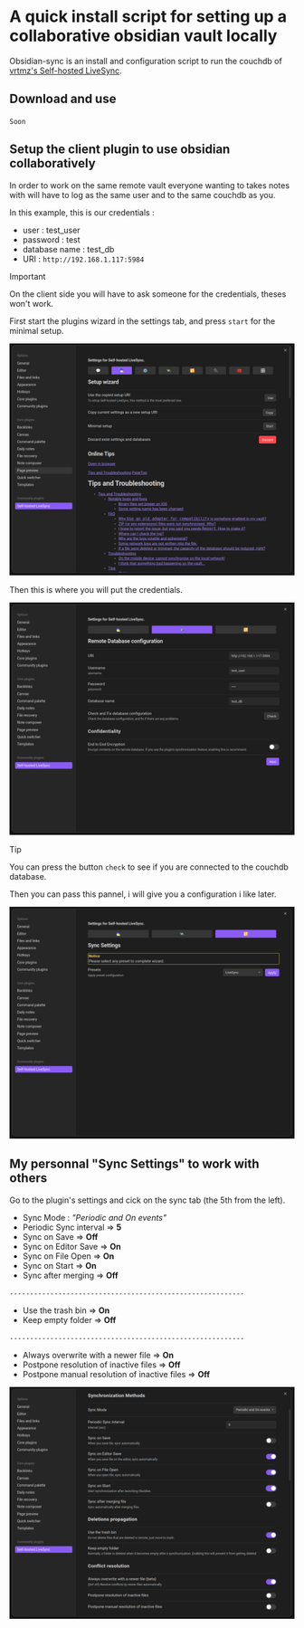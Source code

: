 # A quick install script for setting up a collaborative obsidian vault locally

Obsidian-sync is an install and configuration script to run the couchdb of [vrtmz's Self-hosted LiveSync](https://github.com/vrtmrz/obsidian-livesync/).

## Download and use

`Soon`

## Setup the client plugin to use obsidian collaboratively

In order to work on the same remote vault everyone wanting to takes notes with will have to log as the same user and to the same couchdb as you.

In this example, this is our credentials :

- user : test_user
- password : test
- database name : test_db
- URI : `http://192.168.1.117:5984`

> [!IMPORTANT]
> On the client side you will have to ask someone for the credentials, theses won't work.

First start the plugins wizard in the settings tab, and press `start` for the minimal setup.

![The settings tab](./imgs/wizard_launch.png)

Then this is where you will put the credentials.

![Connection to the database](./imgs/wizard_credentials.png)

> [!TIP]
> You can press the button `check` to see if you are connected to the couchdb database.

Then you can pass this pannel, i will give you a configuration i like later.

![Sync setup](./imgs/wizard_sync.png)

## My personnal "Sync Settings" to work with others


Go to the plugin's settings and cick on the sync tab (the 5th from the left).

- Sync Mode : *"Periodic and On events"*
- Periodic Sync interval => **5**
- Sync on Save => **Off**
- Sync on Editor Save => **On**
- Sync on File Open => **On**
- Sync on Start => **On**
- Sync after merging => **Off**
  
`----------------------------------------------------------`

- Use the trash bin => **On**
- Keep empty folder => **Off**
  
`----------------------------------------------------------`

- Always overwrite with a newer file => **On**
- Postpone resolution of inactive files => **Off**
- Postpone manual resolution of inactive files => **Off**



![My sync settings](./imgs/config_sync.png)


